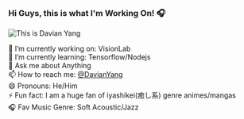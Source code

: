 ### Hi Guys, this is what I'm Working On! 🎧

![This is Davian Yang](https://res.cloudinary.com/dcrgv598u/image/upload/v1594828210/1_veoqi5.png)


🔭 I’m currently working on: VisionLab  
🌱 I’m currently learning: Tensorflow/Nodejs  
💬 Ask me about Anything  
📫 How to reach me: [@DavianYang](https://twitter.com/DavianYang)  
😄 Pronouns: He/Him  
⚡ Fun fact: I am a huge fan of iyashikei(癒し系) genre animes/mangas  
🎧 Fav Music Genre: Soft Acoustic/Jazz  
